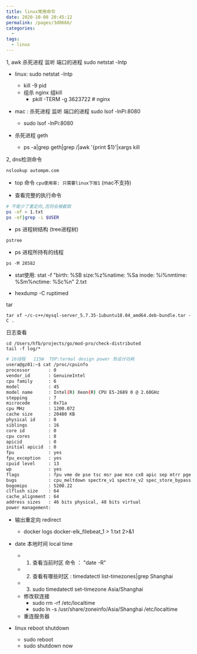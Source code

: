 ```yaml
---
title: linux常用命令
date: 2020-10-08 20:45:12
permalink: /pages/3d0666/
categories:
  -
tags:
  - linux
---
```




1, awk  杀死进程 监听 端口的进程  sudo  netstat -lntp
  * linux:  sudo  netstat -lntp
    * kill -9 pid
    * 组杀 nginx  组kill
      * pkill -TERM -g 3623722   # nginx
  * mac :  杀死进程 监听 端口的进程 sudo lsof -lnPi:8080 
    * sudo lsof -lnPi:8080



* 杀死进程 geth
  * ps -a|grep geth|grep /|awk '{print $1}'|xargs kill


2, dns检测命令
``` bash
nslookup autompm.com   
```

* top 命令  `cpu使用率: 只需要linux下按1` (mac不支持)


* 查看完整的执行命令
``` bash
# 不能少了重定向,否则会被截取
ps -ef > 1.txt
ps -ef|grep -i $USER
```
* ps 进程树结构 (tree进程树)
```
pstree
```
* ps 进程所持有的线程
```
ps -M 28582
```

* stat使用:   stat -f "birth: %SB   size:%z%natime: %Sa inode: %i%nmtime: %Sm%nctime: %Sc%n" 2.txt 


* hexdump -C ruptimed


tar
```
tar xf ~/c-c++/mysql-server_5.7.35-1ubuntu18.04_amd64.deb-bundle.tar -C .
```

日志查看
```
cd /Users/hfb/projects/go/mod-pro/check-distributed
tail -f log/*
```



``` bash
# 16线程   115W  TDP:termal design power 热设计功耗 
usera@gz01:~$ cat /proc/cpuinfo 
processor       : 0
vendor_id       : GenuineIntel
cpu family      : 6
model           : 45
model name      : Intel(R) Xeon(R) CPU E5-2689 0 @ 2.60GHz
stepping        : 7
microcode       : 0x71a
cpu MHz         : 1200.072
cache size      : 20480 KB
physical id     : 0
siblings        : 16
core id         : 0
cpu cores       : 8
apicid          : 0
initial apicid  : 0
fpu             : yes
fpu_exception   : yes
cpuid level     : 13
wp              : yes
flags           : fpu vme de pse tsc msr pae mce cx8 apic sep mtrr pge mca cmov pat pse36 clflush dts acpi mmx fxsr sse sse2 ss ht tm pbe syscall nx pdpe1gb rdtscp lm constant_tsc arch_perfmon pebs bts rep_good nopl xtopology nonstop_tsc cpuid aperfmperf pni pclmulqdq dtes64 monitor ds_cpl vmx smx est tm2 ssse3 cx16 xtpr pdcm pcid dca sse4_1 sse4_2 x2apic popcnt tsc_deadline_timer aes xsave avx lahf_lm epb pti ssbd ibrs ibpb stibp tpr_shadow vnmi flexpriority ept vpid xsaveopt dtherm ida arat pln pts md_clear flush_l1d
bugs            : cpu_meltdown spectre_v1 spectre_v2 spec_store_bypass l1tf mds swapgs itlb_multihit
bogomips        : 5200.22
clflush size    : 64
cache_alignment : 64
address sizes   : 46 bits physical, 48 bits virtual
power management:
```


* 输出重定向 redirect 
  *  docker logs docker-elk_filebeat_1 > 1.txt 2>&1

* date 本地时间 local time
  * 1. 查看当前时区 命令 ： "date -R"
  * 2. 查看有哪些时区  :  timedatectl list-timezones|grep Shanghai
  * 3. sudo timedatectl set-timezone Asia/Shanghai
  * 修改软连接
    * sudo rm -rf /etc/localtime
    * sudo ln -s /usr/share/zoneinfo/Asia/Shanghai /etc/localtime
  * 重连服务器

* linux reboot shutdown
  * sudo reboot
  * sudo shutdown now 

